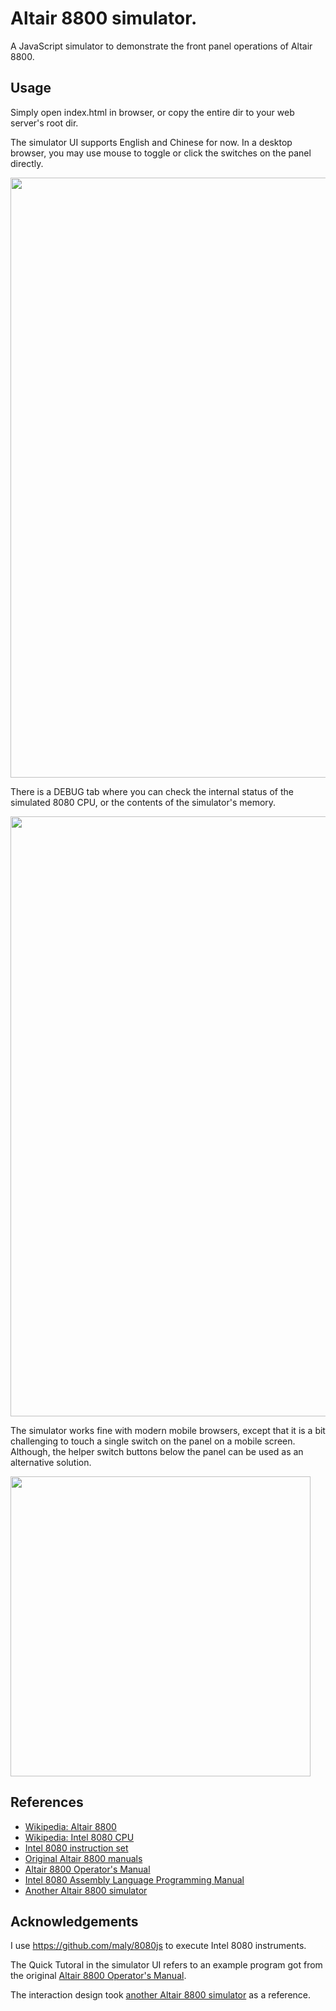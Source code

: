 # Altair 8800 simulator.

A JavaScript simulator to demonstrate the front panel operations of Altair 8800.

## Usage

Simply open index.html in browser, or copy the entire dir to your web server's root dir.

The simulator UI supports English and Chinese for now. In a desktop browser, you may use mouse to toggle or click the switches on the panel directly.

<img src="https://raw.githubusercontent.com/wixette/8800-simulator/master/design/sim-panel.png" width="960">

There is a DEBUG tab where you can check the internal status of the simulated 8080 CPU, or the contents of the simulator's memory.

<img src="https://raw.githubusercontent.com/wixette/8800-simulator/master/design/sim-debug.png" width="960">

The simulator works fine with modern mobile browsers, except that it is a bit challenging to touch a single switch on the panel on a mobile screen. Although, the helper switch buttons below the panel can be used as an alternative solution.

<img src="https://raw.githubusercontent.com/wixette/8800-simulator/master/design/sim-mobile.png" width="480">

## References

 * [Wikipedia: Altair 8800](https://en.wikipedia.org/wiki/Altair_8800)
 * [Wikipedia: Intel 8080 CPU](https://en.wikipedia.org/wiki/Intel_8080)
 * [Intel 8080 instruction set](http://www.classiccmp.org/dunfield/r/8080.txt)
 * [Original Altair 8800 manuals](https://altairclone.com/altair_manuals.html)
 * [Altair 8800 Operator's Manual](https://altairclone.com/downloads/manuals/Altair%208800%20Operator's%20Manual.pdf)
 * [Intel 8080 Assembly Language Programming Manual](http://www.classiccmp.org/dunfield/r/8080asm.pdf)
 * [Another Altair 8800 simulator](https://s2js.com/altair/)

## Acknowledgements

I use https://github.com/maly/8080js to execute Intel 8080 instruments.

The Quick Tutoral in the simulator UI refers to an example program got from the original [Altair 8800 Operator's Manual](https://altairclone.com/downloads/manuals/Altair%208800%20Operator's%20Manual.pdf).

The interaction design took [another Altair 8800 simulator](https://s2js.com/altair/) as a reference.
